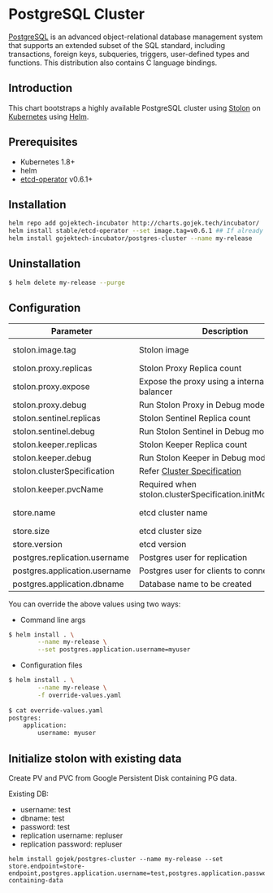 # PostgreSQL Cluster

[PostgreSQL](https://www.postgresql.org/) is an advanced object-relational database management system
that supports an extended subset of the SQL standard, including
transactions, foreign keys, subqueries, triggers, user-defined types
and functions.  This distribution also contains C language bindings.

## Introduction

This chart bootstraps a highly available PostgreSQL cluster using [Stolon](https://github.com/sorintlab/stolon/) on [Kubernetes](https://github.com/kubernetes/kubernetes) using [Helm](https://github.com/kubernetes/helm).


## Prerequisites

- Kubernetes 1.8+
- helm
- [etcd-operator](https://github.com/coreos/etcd-operator) v0.6.1+


## Installation

```sh
helm repo add gojektech-incubator http://charts.gojek.tech/incubator/
helm install stable/etcd-operator --set image.tag=v0.6.1 ## If already not running
helm install gojektech-incubator/postgres-cluster --name my-release
```

## Uninstallation

```sh
$ helm delete my-release --purge
```

## Configuration

|Parameter        | Description | Default|
|-----------|----------|---------|
|stolon.image.tag | Stolon image|master-pg9.4|
|stolon.proxy.replicas|Stolon Proxy Replica count|3|
|stolon.proxy.expose|Expose the proxy using a internal load balancer|false|
|stolon.proxy.debug|Run Stolon Proxy in Debug mode|false|
|stolon.sentinel.replicas|Stolon Sentinel Replica count|3|
|stolon.sentinel.debug|Run Stolon Sentinel in Debug mode|false|
|stolon.keeper.replicas|Stolon Keeper Replica count|3|
|stolon.keeper.debug|Run Stolon Keeper in Debug mode|false|
|stolon.clusterSpecification|Refer [Cluster Specification](https://github.com/sorintlab/stolon/blob/master/doc/cluster_spec.md)|nil|
|stolon.keeper.pvcName|Required when stolon.clusterSpecification.initMode=existing|nil|
|store.name|etcd cluster name|config-store|
|store.size|etcd cluster size|3|
|store.version|etcd version|3.2.9|
|postgres.replication.username|Postgres user for replication|repluser|
|postgres.application.username|Postgres user for clients to connect|stolon|
|postgres.application.dbname|Database name to be created|stolon|

You can override the above values using two ways:

- Command line args

```sh
$ helm install . \
		--name my-release \
		--set postgres.application.username=myuser
```

- Configuration files

```sh
$ helm install . \
		--name my-release \
		-f override-values.yaml
		
$ cat override-values.yaml
postgres:
	application:
		username: myuser
```

## Initialize stolon with existing data

Create PV and PVC from Google Persistent Disk containing PG data.

Existing DB:

- username: test
- dbname: test
- password: test
- replication username: repluser
- replication password: repluser

```
helm install gojek/postgres-cluster --name my-release --set store.endpoint=store-endpoint,postgres.application.username=test,postgres.application.password=test,postgres.application.dbname=test,postgres.replication.username=repluser,postgres.replication.password=repluser,stolon.clusterSpecification.initMode=existing,stolon.keeper.pvcName=pvc-containing-data
```
